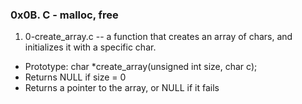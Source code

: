 ### 0x0B. C - malloc, free

1. 0-create_array.c --  a function that creates an array of chars, and initializes it with a specific char.

 - Prototype: char *create_array(unsigned int size, char c);
 - Returns NULL if size = 0
 - Returns a pointer to the array, or NULL if it fails
